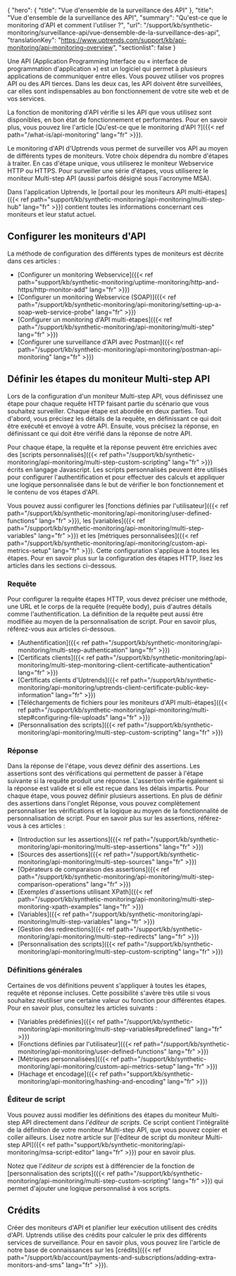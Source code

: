 {
"hero": {
"title": "Vue d'ensemble de la surveillance des API"
},
"title": "Vue d'ensemble de la surveillance des API",
"summary": "Qu'est-ce que le monitoring d'API et comment l'utiliser ?",
"url": "/support/kb/synthetic-monitoring/surveillance-api/vue-densemble-de-la-surveillance-des-api",
"translationKey": "https://www.uptrends.com/support/kb/api-monitoring/api-monitoring-overview",
"sectionlist": false
}

Une API (Application Programming Interface ou « interface de programmation d'application ») est un logiciel qui permet à plusieurs applications de communiquer entre elles. Vous pouvez utiliser vos propres API ou des API tierces. Dans les deux cas, les API doivent être surveillées, car elles sont indispensables au bon fonctionnement de votre site web et de vos services.

La fonction de monitoring d'API vérifie si les API que vous utilisez sont disponibles, en bon état de fonctionnement et performantes. Pour en savoir plus, vous pouvez lire l'article [Qu'est-ce que le monitoring d'API ?]({{< ref path="/what-is/api-monitoring" lang="fr" >}}).

Le monitoring d'API d'Uptrends vous permet de surveiller vos API au moyen de différents types de moniteurs. Votre choix dépendra du nombre d'étapes à traiter. En cas d'étape unique, vous utiliserez le moniteur Webservice HTTP ou HTTPS. Pour surveiller une série d'étapes, vous utiliserez le moniteur Multi-step API (aussi parfois désigné sous l'acronyme MSA).

Dans l'application Uptrends, le [portail pour les moniteurs API multi-étapes]({{< ref path="support/kb/synthetic-monitoring/api-monitoring/multi-step-hub" lang="fr" >}}) contient toutes les informations concernant ces moniteurs et leur statut actuel.

## Configurer les moniteurs d'API

La méthode de configuration des différents types de moniteurs est décrite dans ces articles :

- [Configurer un monitoring Webservice]({{< ref path="support/kb/synthetic-monitoring/uptime-monitoring/http-and-https/http-monitor-add" lang="fr" >}})
- [Configurer un monitoring Webservice (SOAP)]({{< ref path="/support/kb/synthetic-monitoring/api-monitoring/setting-up-a-soap-web-service-probe" lang="fr" >}})
- [Configurer un monitoring d'API multi-étapes]({{< ref path="/support/kb/synthetic-monitoring/api-monitoring/multi-step" lang="fr" >}})
- [Configurer une surveillance d'API avec Postman]({{< ref path="/support/kb/synthetic-monitoring/api-monitoring/postman-api-monitoring" lang="fr" >}})

## Définir les étapes du moniteur Multi-step API

Lors de la configuration d'un moniteur Multi-step API, vous définissez une étape pour chaque requête HTTP faisant partie du scénario que vous souhaitez surveiller. Chaque étape est abordée en deux parties. Tout d'abord, vous précisez les détails de la requête, en définissant ce qui doit être exécuté et envoyé à votre API. Ensuite, vous précisez la réponse, en définissant ce qui doit être vérifié dans la réponse de notre API.

Pour chaque étape, la requête et la réponse peuvent être enrichies avec des [scripts personnalisés]({{< ref path="/support/kb/synthetic-monitoring/api-monitoring/multi-step-custom-scripting" lang="fr" >}}) écrits en langage Javascript. Les scripts personnalisés peuvent être utilisés pour configurer l'authentification et pour effectuer des calculs et appliquer une logique personnalisée dans le but de vérifier le bon fonctionnement et le contenu de vos étapes d'API.

Vous pouvez aussi configurer les [fonctions définies par l'utilisateur]({{< ref path="/support/kb/synthetic-monitoring/api-monitoring/user-defined-functions" lang="fr" >}}), les [variables]({{< ref path="/support/kb/synthetic-monitoring/api-monitoring/multi-step-variables" lang="fr" >}}) et les [métriques personnalisées]({{< ref path="/support/kb/synthetic-monitoring/api-monitoring/custom-api-metrics-setup" lang="fr" >}}). Cette configuration s'applique à toutes les étapes. Pour en savoir plus sur la configuration des étapes HTTP, lisez les articles dans les sections ci-dessous.

### Requête

Pour configurer la requête étapes HTTP, vous devez préciser une méthode, une URL et le corps de la requête (requête body), puis d'autres détails comme l'authentification. La définition de la requête peut aussi être modifiée au moyen de la personnalisation de script. Pour en savoir plus, référez-vous aux articles ci-dessous.

- [Authentification]({{< ref path="/support/kb/synthetic-monitoring/api-monitoring/multi-step-authentication" lang="fr" >}})
- [Certificats clients]({{< ref path="/support/kb/synthetic-monitoring/api-monitoring/multi-step-monitoring-client-certificate-authentication" lang="fr" >}})
- [Certificats clients d'Uptrends]({{< ref path="/support/kb/synthetic-monitoring/api-monitoring/uptrends-client-certificate-public-key-information" lang="fr" >}})
- [Téléchargements de fichiers pour les moniteurs d'API multi-étapes]({{< ref path="/support/kb/synthetic-monitoring/api-monitoring/multi-step#configuring-file-uploads" lang="fr" >}})
- [Personnalisation des scripts]({{< ref path="/support/kb/synthetic-monitoring/api-monitoring/multi-step-custom-scripting" lang="fr" >}})

### Réponse

Dans la réponse de l'étape, vous devez définir des assertions. Les assertions sont des vérifications qui permettent de passer à l'étape suivante si la requête produit une réponse. L'assertion vérifie également si la réponse est valide et si elle est reçue dans les délais impartis. Pour chaque étape, vous pouvez définir plusieurs assertions. En plus de définir des assertions dans l'onglet Réponse, vous pouvez complètement personnaliser les vérifications et la logique au moyen de la fonctionnalité de personnalisation de script. Pour en savoir plus sur les assertions, référez-vous à ces articles :

- [Introduction sur les assertions]({{< ref path="/support/kb/synthetic-monitoring/api-monitoring/multi-step-assertions" lang="fr" >}})
- [Sources des assertions]({{< ref path="/support/kb/synthetic-monitoring/api-monitoring/multi-step-sources" lang="fr" >}})
- [Opérateurs de comparaison des assertions]({{< ref path="/support/kb/synthetic-monitoring/api-monitoring/multi-step-comparison-operations" lang="fr" >}})
- [Exemples d'assertions utilisant XPath]({{< ref path="/support/kb/synthetic-monitoring/api-monitoring/multi-step-monitoring-xpath-examples" lang="fr" >}})
- [Variables]({{< ref path="/support/kb/synthetic-monitoring/api-monitoring/multi-step-variables" lang="fr" >}})
- [Gestion des redirections]({{< ref path="/support/kb/synthetic-monitoring/api-monitoring/multi-step-redirects" lang="fr" >}})
- [Personnalisation des scripts]({{< ref path="/support/kb/synthetic-monitoring/api-monitoring/multi-step-custom-scripting" lang="fr" >}})

### Définitions générales

Certaines de vos définitions peuvent s'appliquer à toutes les étapes, requête et réponse incluses. Cette possibilité s'avère très utile si vous souhaitez réutiliser une certaine valeur ou fonction pour différentes étapes. Pour en savoir plus, consultez les articles suivants :

- [Variables prédéfinies]({{< ref path="/support/kb/synthetic-monitoring/api-monitoring/multi-step-variables#predefined" lang="fr" >}})
- [Fonctions définies par l'utilisateur]({{< ref path="/support/kb/synthetic-monitoring/api-monitoring/user-defined-functions" lang="fr" >}})
- [Métriques personnalisées]({{< ref path="/support/kb/synthetic-monitoring/api-monitoring/custom-api-metrics-setup" lang="fr" >}})
- [Hachage et encodage]({{< ref path="support/kb/synthetic-monitoring/api-monitoring/hashing-and-encoding" lang="fr" >}})

### Éditeur de script

Vous pouvez aussi modifier les définitions des étapes du moniteur Multi-step API directement dans *l'éditeur de scripts*. Ce script contient l'intégralité de la définition de votre moniteur Multi-step API, que vous pouvez copier et coller ailleurs. Lisez notre article sur [l'éditeur de script du moniteur Multi-step API]({{< ref path="support/kb/synthetic-monitoring/api-monitoring/msa-script-editor" lang="fr" >}}) pour en savoir plus.

Notez que l'*éditeur de scripts* est à différencier de la fonction de [personnalisation des scripts]({{< ref path="/support/kb/synthetic-monitoring/api-monitoring/multi-step-custom-scripting" lang="fr" >}}) qui permet d'ajouter une logique personnalisé à vos scripts.

## Crédits

Créer des moniteurs d'API et planifier leur exécution utilisent des crédits d'API. Uptrends utilise des crédits pour calculer le prix des différents services de surveillance. Pour en savoir plus, vous pouvez lire l'article de notre base de connaissances sur les [crédits]({{< ref path="/support/kb/account/payments-and-subscriptions/adding-extra-monitors-and-sms" lang="fr" >}}).